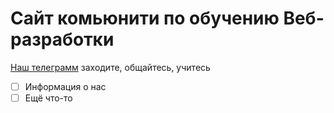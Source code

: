 # Сайт комьюнити по обучению Веб-разработки

[Наш телеграмм](https://t.me/looking_for_like_minded_people_1) заходите, общайтесь, учитесь

- [ ] Информация о нас
- [ ] Ещё что-то
